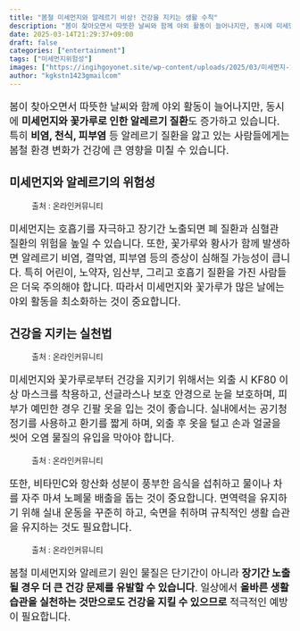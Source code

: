 ```yaml
---
title: "봄철 미세먼지와 알레르기 비상! 건강을 지키는 생활 수칙"
description: "봄이 찾아오면서 따뜻한 날씨와 함께 야외 활동이 늘어나지만, 동시에 미세먼지와 꽃가루로 인한 알레르기 질환도 증가하고 있습니다. 특히 비염, 천식, 피부염 등 알레르기 질환을 앓고 있는 사람들에게는 봄철 환경 변화가 건강에 큰 영향을 미칠 수 있습니다."
date: 2025-03-14T21:29:37+09:00
draft: false
categories: ["entertainment"]
tags: ["미세먼지위험성"]
images: ["https://ingihgoyonet.site/wp-content/uploads/2025/03/미세먼지-1024x683.jpg", "https://ingihgoyonet.site/wp-content/uploads/2025/03/마스크-1024x683.jpg", "https://ingihgoyonet.site/wp-content/uploads/2025/03/꽃가루-1024x683.jpg", "https://ingihgoyonet.site/wp-content/uploads/2025/03/환기-677x1024.jpg"]
author: "kgkstn1423gmailcom"
---
```


<p style="font-size:18px">봄이 찾아오면서 따뜻한 날씨와 함께 야외 활동이 늘어나지만, 동시에 <strong>미세먼지와 꽃가루로 인한 알레르기 질환</strong>도 증가하고 있습니다. 특히 <strong>비염, 천식, 피부염</strong> 등 알레르기 질환을 앓고 있는 사람들에게는 봄철 환경 변화가 건강에 큰 영향을 미칠 수 있습니다.</p> <h2 >미세먼지와 알레르기의 위험성</h2> <figure ><img src="https://ingihgoyonet.site/wp-content/uploads/2025/03/미세먼지-1024x683.jpg" alt="" style="aspect-ratio:16/9;object-fit:cover"/><figcaption >출처 : 온라인커뮤니티</figcaption></figure> <p style="font-size:18px">미세먼지는 호흡기를 자극하고 장기간 노출되면 폐 질환과 심혈관 질환의 위험을 높일 수 있습니다. 또한, 꽃가루와 황사가 함께 발생하면 알레르기 비염, 결막염, 피부염 등의 증상이 심해질 가능성이 큽니다. 특히 어린이, 노약자, 임산부, 그리고 호흡기 질환을 가진 사람들은 더욱 주의해야 합니다. 따라서 미세먼지와 꽃가루가 많은 날에는 야외 활동을 최소화하는 것이 중요합니다.</p> <h2 >건강을 지키는 실천법</h2> <figure ><img src="https://ingihgoyonet.site/wp-content/uploads/2025/03/마스크-1024x683.jpg" alt="" style="aspect-ratio:16/9;object-fit:cover"/><figcaption >출처 : 온라인커뮤니티</figcaption></figure> <p style="font-size:18px">미세먼지와 꽃가루로부터 건강을 지키기 위해서는 외출 시 KF80 이상 마스크를 착용하고, 선글라스나 보호 안경으로 눈을 보호하며, 피부가 예민한 경우 긴팔 옷을 입는 것이 좋습니다. 실내에서는 공기청정기를 사용하고 환기를 짧게 하며, 외출 후 옷을 털고 손과 얼굴을 씻어 오염 물질의 유입을 막아야 합니다. </p> <figure ><img src="https://ingihgoyonet.site/wp-content/uploads/2025/03/꽃가루-1024x683.jpg" alt="" style="aspect-ratio:16/9;object-fit:cover"/><figcaption >출처 : 온라인커뮤니티</figcaption></figure> <p style="font-size:18px">또한, 비타민C와 항산화 성분이 풍부한 음식을 섭취하고 물이나 차를 자주 마셔 노폐물 배출을 돕는 것이 중요합니다. 면역력을 유지하기 위해 실내 운동을 꾸준히 하고, 숙면을 취하며 규칙적인 생활 습관을 유지하는 것도 필요합니다.</p> <figure ><img src="https://ingihgoyonet.site/wp-content/uploads/2025/03/환기-677x1024.jpg" alt="" style="aspect-ratio:16/9;object-fit:cover"/><figcaption >출처 : 온라인커뮤니티</figcaption></figure> <p style="font-size:18px">봄철 미세먼지와 알레르기 원인 물질은 단기간이 아니라 <strong>장기간 노출될 경우 더 큰 건강 문제를 유발할 수 있습니다</strong>. 일상에서 <strong>올바른 생활 습관을 실천하는 것만으로도 건강을 지킬 수 있으므로</strong> 적극적인 예방이 필요합니다.</p>
